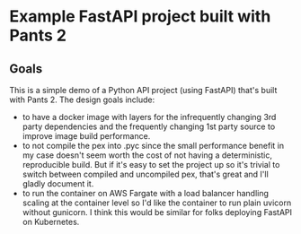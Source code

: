# Example FastAPI project built with Pants 2

## Goals

This is a simple demo of a Python API project (using FastAPI) that's built with
Pants 2. The design goals include:

- to have a docker image with layers for the infrequently changing 3rd party dependencies and the frequently changing 1st party source to improve image build performance.
- to not compile the pex into .pyc since the small performance benefit in my case doesn't seem worth the cost of not having a deterministic, reproducible build. But if it's easy to set the project up so it's trivial to switch between compiled and uncompiled pex, that's great and I'll gladly document it.
- to run the container on AWS Fargate with a load balancer handling scaling at the container level so I'd like the container to run plain uvicorn without gunicorn. I think this would be similar for folks deploying FastAPI on Kubernetes.
